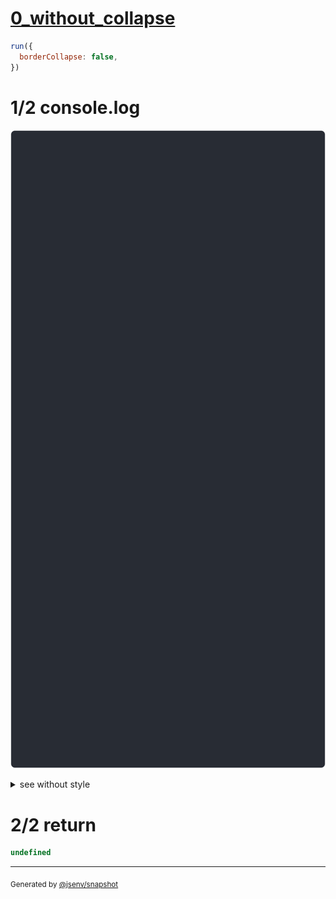 # [0_without_collapse](../../border_collapse.test.mjs#L107)

```js
run({
  borderCollapse: false,
})
```

# 1/2 console.log

![img](console.log.svg)

<details>
  <summary>see without style</summary>

```console
--- top_left_empty ---
               ┌──────────────┐
  top_left     │ top_right    │
               └──────────────┘
┌─────────────┐┌──────────────┐
│ bottom_left ││ bottom_right │
└─────────────┘└──────────────┘

--- top_right_empty ---
┌─────────────┐                
│ top_left    │  top_right     
└─────────────┘                
┌─────────────┐┌──────────────┐
│ bottom_left ││ bottom_right │
└─────────────┘└──────────────┘

--- bottom_right_empty ---
┌─────────────┐┌──────────────┐
│ top_left    ││ top_right    │
└─────────────┘└──────────────┘
┌─────────────┐                
│ bottom_left │  bottom_right  
└─────────────┘                

--- bottom_left_empty ---
┌─────────────┐┌──────────────┐
│ top_left    ││ top_right    │
└─────────────┘└──────────────┘
               ┌──────────────┐
  bottom_left  │ bottom_right │
               └──────────────┘

--- all ---
┌─────────────┐┌──────────────┐
│ top_left    ││ top_right    │
└─────────────┘└──────────────┘
┌─────────────┐┌──────────────┐
│ bottom_left ││ bottom_right │
└─────────────┘└──────────────┘

--- all_3_row ---
┌──────────┐┌──────────┐┌──────────┐
│ column_a ││ column_b ││ column_c │
└──────────┘└──────────┘└──────────┘

--- all_3_column ---
┌───────┐
│ row_a │
└───────┘
┌───────┐
│ row_b │
└───────┘
┌───────┐
│ row_c │
└───────┘

--- nine_cells_middle_use_yellow_borders ---
┌─────────────┐┌───────────────┐┌──────────────┐
│ top_left    ││ top_middle    ││ top_right    │
└─────────────┘└───────────────┘└──────────────┘
┌─────────────┐┌───────────────┐┌──────────────┐
│ middle_left ││ middle_middle ││ middle_right │
└─────────────┘└───────────────┘└──────────────┘
┌─────────────┐┌───────────────┐┌──────────────┐
│ bottom_left ││ bottom_middle ││ bottom_right │
└─────────────┘└───────────────┘└──────────────┘

```

</details>


# 2/2 return

```js
undefined
```

---

<sub>
  Generated by <a href="https://github.com/jsenv/core/tree/main/packages/independent/snapshot">@jsenv/snapshot</a>
</sub>
